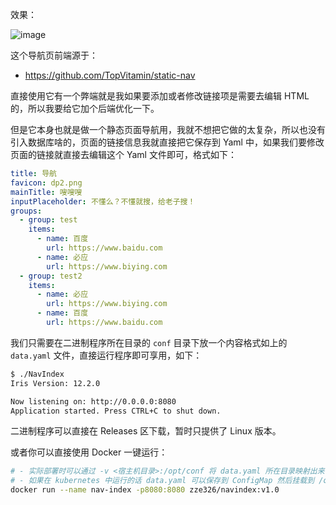 效果：

![image](https://github.com/zze326/NavIndex/assets/49554487/3b10cbd3-d75b-4f7e-9e60-da390a01cced)

这个导航页前端源于：

- https://github.com/TopVitamin/static-nav

直接使用它有一个弊端就是我如果要添加或者修改链接项是需要去编辑 HTML 的，所以我要给它加个后端优化一下。

但是它本身也就是做一个静态页面导航用，我就不想把它做的太复杂，所以也没有引入数据库啥的，页面的链接信息我就直接把它保存到
Yaml 中，如果我们要修改页面的链接就直接去编辑这个 Yaml 文件即可，格式如下：

```yaml
title: 导航
favicon: dp2.png
mainTitle: 嗖嗖嗖
inputPlaceholder: 不懂么？不懂就搜，给老子搜！
groups:
  - group: test
    items:
      - name: 百度
        url: https://www.baidu.com
      - name: 必应
        url: https://www.biying.com
  - group: test2
    items:
      - name: 必应
        url: https://www.biying.com
      - name: 百度
        url: https://www.baidu.com
```

我们只需要在二进制程序所在目录的 `conf` 目录下放一个内容格式如上的 `data.yaml` 文件，直接运行程序即可享用，如下：

```bash
$ ./NavIndex 
Iris Version: 12.2.0

Now listening on: http://0.0.0.0:8080
Application started. Press CTRL+C to shut down.
```

二进制程序可以直接在 Releases 区下载，暂时只提供了 Linux 版本。

或者你可以直接使用 Docker 一键运行：

```bash
# - 实际部署时可以通过 -v <宿主机目录>:/opt/conf 将 data.yaml 所在目录映射出来
# - 如果在 kubernetes 中运行的话 data.yaml 可以保存到 ConfigMap 然后挂载到 /opt/conf 目录
docker run --name nav-index -p8080:8080 zze326/navindex:v1.0
```
